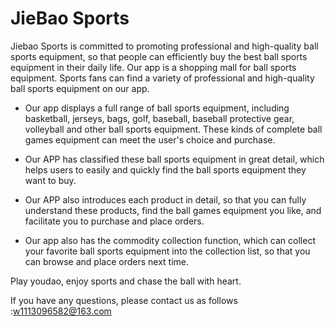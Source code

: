 # JieBao Sports

Jiebao Sports is committed to promoting professional and high-quality ball sports equipment, so that people can efficiently buy the best ball sports equipment in their daily life. Our app is a shopping mall for ball sports equipment. Sports fans can find a variety of professional and high-quality ball sports equipment on our app.

- Our app displays a full range of ball sports equipment, including basketball, jerseys, bags, golf, baseball, baseball protective gear, volleyball and other ball sports equipment. These kinds of complete ball games equipment can meet the user's choice and purchase.

- Our APP has classified these ball sports equipment in great detail, which helps users to easily and quickly find the ball sports equipment they want to buy.

- Our APP also introduces each product in detail, so that you can fully understand these products, find the ball games equipment you like, and facilitate you to purchase and place orders.

- Our app also has the commodity collection function, which can collect your favorite ball sports equipment into the collection list, so that you can browse and place orders next time.

Play youdao, enjoy sports and chase the ball with heart.

If you have any questions, please contact us as follows :w1113096582@163.com
